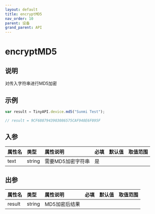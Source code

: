 ```yaml
---
layout: default
title: encryptMD5
nav_order: 10
parent: 设备
grand_parent: API
---
```


# encryptMD5

## 说明
对传入字符串进行MD5加密

## 示例
```javascript
var result = TinyAPI.device.md5("Sunmi Test");

// result = 9CF6887943903086575CAF948E6F095F
```

## 入参

| 属性名  | 类型     | 属性说明       | 必填  | 默认值    | 取值范围                   |
|:-----|:-------|:-----------|:----|:-------|:-----------------------|
| text | string | 需要MD5加密字符串 | 是   |  |  |

## 出参

| 属性名    | 类型     | 属性说明     | 必填  | 默认值    | 取值范围                   |
|:-------|:-------|:---------|:----|:-------|:-----------------------|
| result | string | MD5加密后结果 |     |  |  |